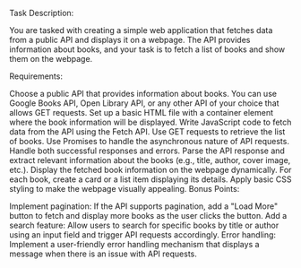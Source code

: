 Task Description:

You are tasked with creating a simple web application that fetches data from a public API and displays it on a webpage. The API provides information about books, and your task is to fetch a list of books and show them on the webpage.

Requirements:

Choose a public API that provides information about books. You can use Google Books API, Open Library API, or any other API of your choice that allows GET requests.
Set up a basic HTML file with a container element where the book information will be displayed.
Write JavaScript code to fetch data from the API using the Fetch API. Use GET requests to retrieve the list of books.
Use Promises to handle the asynchronous nature of API requests. Handle both successful responses and errors.
Parse the API response and extract relevant information about the books (e.g., title, author, cover image, etc.).
Display the fetched book information on the webpage dynamically. For each book, create a card or a list item displaying its details.
Apply basic CSS styling to make the webpage visually appealing.
Bonus Points:

Implement pagination: If the API supports pagination, add a "Load More" button to fetch and display more books as the user clicks the button.
Add a search feature: Allow users to search for specific books by title or author using an input field and trigger API requests accordingly.
Error handling: Implement a user-friendly error handling mechanism that displays a message when there is an issue with API requests.
